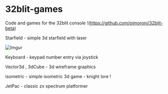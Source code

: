 # 32blit-games
Code and games for the 32blit console  !(https://github.com/pimoroni/32blit-beta)

Starfield - simple 3d starfield with laser 

![Imgur](https://i.imgur.com/yAed7h5.jpg?1)

Keyboard - keypad number entry via joystick

Vector3d , 3dCube - 3d wireframe graphics

isometric - simple isometric 3d game - knight lore !

JetPac - classic zx spectrum platformer

